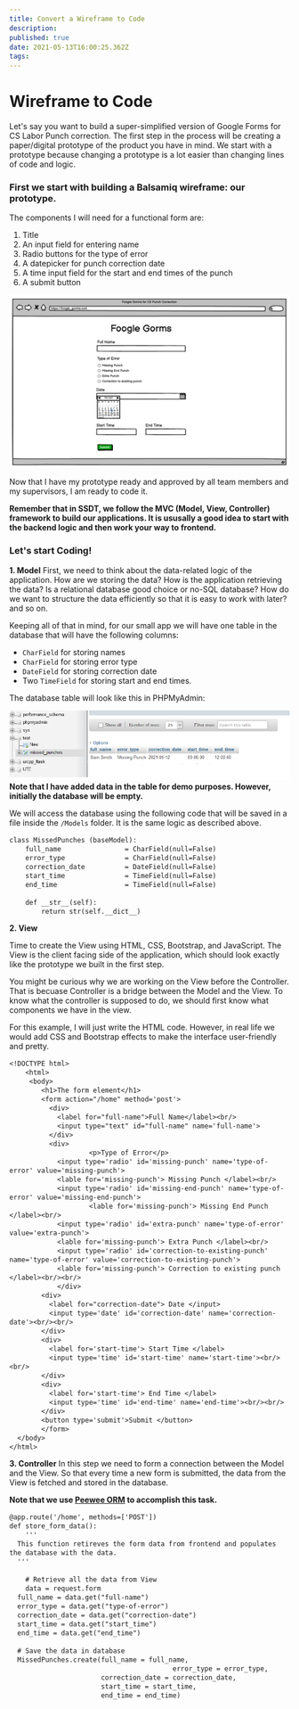 ```yaml
---
title: Convert a Wireframe to Code
description: 
published: true
date: 2021-05-13T16:00:25.362Z
tags: 
---
```


# Wireframe to Code

Let's say you want to build a super-simplified version of Google Forms for CS Labor Punch correction. The first step in the process will be creating a paper/digital prototype of the product you have in mind. We start with a prototype because changing a prototype is a lot easier than changing lines of code and logic. 

### First we start with building a Balsamiq wireframe: our prototype. 

The components I will need for a functional form are:
1. Title
2. An input field for entering name 
3. Radio buttons for the type of error
4. A datepicker for punch correction date
5. A time input field for the start and end times of the punch 
6. A submit button 

![45.png](/45.png)

Now that I have my prototype ready and approved by all team members and my supervisors, I am ready to code it. 

**Remember that in SSDT, we follow the MVC (Model, View, Controller) framework to build our applications. It is ususally a good idea to start with the backend logic and then work your way to frontend.**

### Let's start Coding! 

**1. Model**
First, we need to think about the data-related logic of the application. How are we storing the data? How is the application retrieving the data? Is a relational database good choice or no-SQL database? How do we want to structure the data efficiently so that it is easy to work with later? and so on. 

Keeping all of that in mind, for our small app we will have one table in the database that will have the following columns:
- `CharField` for storing names
- `CharField` for storing error type 
- `DateField` for storing correction date 
- Two `TimeField` for storing start and end times. 

The database table will look like this in PHPMyAdmin:

![5.png](/5.png)
**Note that I have added data in the table for demo purposes. However, initially the database will be empty.**

We will access the database using the following code that will be saved in a file inside the `/Models` folder. It is the same logic as described above.  

```
class MissedPunches (baseModel):
    full_name                = CharField(null=False)
    error_type               = CharField(null=False)
    correction_date          = DateField(null=False)
    start_time               = TimeField(null=False)
    end_time                 = TimeField(null=False)

    def __str__(self):
        return str(self.__dict__)
```

**2. View**

Time to create the View using HTML, CSS, Bootstrap, and JavaScript. The View is the client facing side of the application, which should look exactly like the prototype we built in the first step. 

You might be curious why we are working on the View before the Controller. That is becuase Controller is a bridge between the Model and the View. To know what the controller is supposed to do, we should first know what components we have in the view. 

For this example, I will just write the HTML code. However, in real life we would add CSS and Bootstrap effects to make the interface user-friendly and pretty. 

```
<!DOCTYPE html>
	<html>
	 <body>
    	<h1>The form element</h1>
      	<form action="/home" method='post'>
          <div>
            <label for="full-name">Full Name</label><br/>
            <input type="text" id="full-name" name='full-name'>
          </div>
          <div>
  					<p>Type of Error</p>
            <input type='radio' id='missing-punch' name='type-of-error' value='missing-punch'>
            <lable for='missing-punch'> Missing Punch </label><br/>
            <input type='radio' id='missing-end-punch' name='type-of-error' value='missing-end-punch'>
    				<lable for='missing-punch'> Missing End Punch </label><br/>
            <input type='radio' id='extra-punch' name='type-of-error' value='extra-punch'>
            <lable for='missing-punch'> Extra Punch </label><br/>
            <input type='radio' id='correction-to-existing-punch' name='type-of-error' value='correction-to-existing-punch'>
            <lable for='missing-punch'> Correction to existing punch </label><br/><br/>
  			</div>
        <div>
          <label for="correction-date"> Date </input>
          <input type='date' id='correction-date' name='correction-date'><br/><br/>
        </div>
        <div>
          <label for='start-time'> Start Time </label>
          <input type='time' id='start-time' name='start-time'><br/><br/>
        </div>
        <div>
          <label for='start-time'> End Time </label>
          <input type='time' id='end-time' name='end-time'><br/><br/>
        </div>
        <button type='submit'>Submit </button>
		</form>
  </body>
</html>
```

**3. Controller**
In this step we need to form a connection between the Model and the View. So that every time a new form is submitted, the data from the View is fetched and stored in the database. 

**Note that we use [Peewee ORM](http://docs.peewee-orm.com/en/latest/) to accomplish this task.** 

```
@app.route('/home', methods=['POST'])
def store_form_data():
	'''
  This function retireves the form data from frontend and populates the database with the data. 
  '''
  
	# Retrieve all the data from View
	data = request.form
  full_name = data.get("full-name")
  error_type = data.get("type-of-error")
  correction_date = data.get("correction-date")
  start_time = data.get("start_time")
  end_time = data.get("end_time")
  
  # Save the data in database
  MissedPunches.create(full_name = full_name, 
  										 error_type = error_type,
                       correction_date = correction_date, 
                       start_time = start_time, 
                       end_time = end_time)
```






